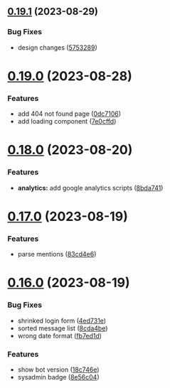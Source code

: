 ## [0.19.1](https://github.com/onesoft-sudo/sudobot-dashboard/compare/v0.19.0...v0.19.1) (2023-08-29)


### Bug Fixes

* design changes ([5753289](https://github.com/onesoft-sudo/sudobot-dashboard/commit/57532892ef3e980ac9ad7efded299e9901a74c3c))



# [0.19.0](https://github.com/onesoft-sudo/sudobot-dashboard/compare/v0.18.0...v0.19.0) (2023-08-28)


### Features

* add 404 not found page ([0dc7106](https://github.com/onesoft-sudo/sudobot-dashboard/commit/0dc7106c568b8cf24ac8b73a552fd7f83ea8d313))
* add loading component ([7e0cffd](https://github.com/onesoft-sudo/sudobot-dashboard/commit/7e0cffd2c4e790c4825839db7aa5a6643092c7c6))



# [0.18.0](https://github.com/onesoft-sudo/sudobot-dashboard/compare/v0.17.0...v0.18.0) (2023-08-20)


### Features

* **analytics:** add google analytics scripts ([8bda741](https://github.com/onesoft-sudo/sudobot-dashboard/commit/8bda741f34aae7070b4fca0f3dadd3c289c9031a))



# [0.17.0](https://github.com/onesoft-sudo/sudobot-dashboard/compare/v0.16.0...v0.17.0) (2023-08-19)


### Features

* parse mentions ([83cd4e6](https://github.com/onesoft-sudo/sudobot-dashboard/commit/83cd4e6fb127a11904bab27928e51baa7fab05cd))



# [0.16.0](https://github.com/onesoft-sudo/sudobot-dashboard/compare/v0.15.1...v0.16.0) (2023-08-19)


### Bug Fixes

* shrinked login form ([4ed731e](https://github.com/onesoft-sudo/sudobot-dashboard/commit/4ed731e6af9c4c1ec34556e87da6c684e028dd85))
* sorted message list ([8cda4be](https://github.com/onesoft-sudo/sudobot-dashboard/commit/8cda4be8819ff96e0cb67f28904613f48f741e53))
* wrong date format ([fb7ed1d](https://github.com/onesoft-sudo/sudobot-dashboard/commit/fb7ed1d8ae192290199e0ff1fc49a1e84e382833))


### Features

* show bot version ([18c746e](https://github.com/onesoft-sudo/sudobot-dashboard/commit/18c746e5be2d86776b6efb5de76731e0fefc0257))
* sysadmin badge ([8e56c04](https://github.com/onesoft-sudo/sudobot-dashboard/commit/8e56c049e0c0f19e8e2fe0b0ddba1c6be1b7bb0b))



